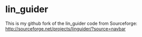 # lin_guider
This is my github fork of the lin_guider code from Sourceforge: http://sourceforge.net/projects/linguider/?source=navbar
